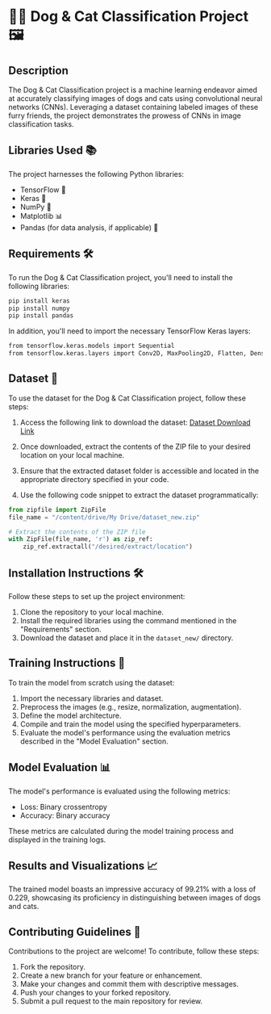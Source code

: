 # 🐶🐱 Dog & Cat Classification Project 🖼️

## Description
The Dog & Cat Classification project is a machine learning endeavor aimed at accurately classifying images of dogs and cats using convolutional neural networks (CNNs). Leveraging a dataset containing labeled images of these furry friends, the project demonstrates the prowess of CNNs in image classification tasks.

## Libraries Used 📚
The project harnesses the following Python libraries:
- TensorFlow 🧠
- Keras 🤖
- NumPy 🔢
- Matplotlib 📊
- Pandas (for data analysis, if applicable) 🐼

## Requirements 🛠️
To run the Dog & Cat Classification project, you'll need to install the following libraries:

```bash
pip install keras
pip install numpy
pip install pandas
```
In addition, you'll need to import the necessary TensorFlow Keras layers:

```bash
from tensorflow.keras.models import Sequential
from tensorflow.keras.layers import Conv2D, MaxPooling2D, Flatten, Dense
```

## Dataset 📸

To use the dataset for the Dog & Cat Classification project, follow these steps:

1. Access the following link to download the dataset: [Dataset Download Link](Dataset_Download_Link)

2. Once downloaded, extract the contents of the ZIP file to your desired location on your local machine.

3. Ensure that the extracted dataset folder is accessible and located in the appropriate directory specified in your code.

4. Use the following code snippet to extract the dataset programmatically:

```python
from zipfile import ZipFile
file_name = "/content/drive/My Drive/dataset_new.zip"

# Extract the contents of the ZIP file
with ZipFile(file_name, 'r') as zip_ref:
    zip_ref.extractall("/desired/extract/location")
```
## Installation Instructions 🛠️

Follow these steps to set up the project environment:

1. Clone the repository to your local machine.
2. Install the required libraries using the command mentioned in the "Requirements" section.
3. Download the dataset and place it in the `dataset_new/` directory.

## Training Instructions 📝

To train the model from scratch using the dataset:

1. Import the necessary libraries and dataset.
2. Preprocess the images (e.g., resize, normalization, augmentation).
3. Define the model architecture.
4. Compile and train the model using the specified hyperparameters.
5. Evaluate the model's performance using the evaluation metrics described in the "Model Evaluation" section.

## Model Evaluation 📊

The model's performance is evaluated using the following metrics:

- Loss: Binary crossentropy
- Accuracy: Binary accuracy

These metrics are calculated during the model training process and displayed in the training logs.

## Results and Visualizations 📈

The trained model boasts an impressive accuracy of 99.21% with a loss of 0.229, showcasing its proficiency in distinguishing between images of dogs and cats.

## Contributing Guidelines 🤝

Contributions to the project are welcome! To contribute, follow these steps:

1. Fork the repository.
2. Create a new branch for your feature or enhancement.
3. Make your changes and commit them with descriptive messages.
4. Push your changes to your forked repository.
5. Submit a pull request to the main repository for review.
